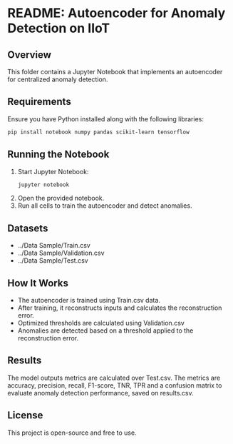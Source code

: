 # README: Autoencoder for Anomaly Detection on IIoT

## Overview
This folder contains a Jupyter Notebook that implements an autoencoder for centralized anomaly detection. 

## Requirements
Ensure you have Python installed along with the following libraries:
```bash
pip install notebook numpy pandas scikit-learn tensorflow
```

## Running the Notebook
1. Start Jupyter Notebook:
   ```bash
   jupyter notebook
   ```
2. Open the provided notebook.
3. Run all cells to train the autoencoder and detect anomalies.

## Datasets

- ../Data Sample/Train.csv
- ../Data Sample/Validation.csv
- ../Data Sample/Test.csv


## How It Works
- The autoencoder is trained using Train.csv data.
- After training, it reconstructs inputs and calculates the reconstruction error.
- Optimized thresholds are calculated using Validation.csv 
- Anomalies are detected based on a threshold applied to the reconstruction error.

## Results
The model outputs metrics are calculated over Test.csv. The metrics are accuracy, precision, recall, F1-score, TNR, TPR and a confusion matrix to evaluate anomaly detection performance, saved on results.csv.


## License
This project is open-source and free to use.

